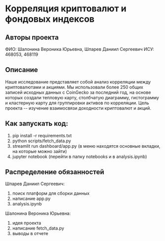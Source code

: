 # Корреляция криптовалют и фондовых индексов 

## Авторы проекта
ФИО: Шалонина Вероника Юрьевна, Шпарев Даниил Сергеевич
ИСУ: 468053, 468119

## Описание
Наше исследование представляет собой анализ корреляции между криптовалютами и акциями. Мы использовали более 250 общих записей исходных данных с CoinGecko за последний год, на основе которых создали тепловую карту, столбчатую диаграмму, гистограмму и кластерную карту для группировки активов по корреляции. Цель проекта -- изучение взаимосвязи доходности криптовалют и акций. 

## Как запускать код:
1. pip install -r requirements.txt
2. python scripts/fetch_data.py
3. streamlit run dashboard/app.py (в меню находятся основные вкладки, на которые можно зайти)
4. jupyter notebook (перейти в папку notebooks и в analysis.ipynb)


## Распределение обязанностей
Шпарев Даниил Сергеевич:
1) поиск платформ для сборки данных
2) написание app.py 
3) analysis.ipynb

Шалонина Вероника Юрьевна:
1) идея проекта
2) написание fetch_data.py
3) выводы в отчете
